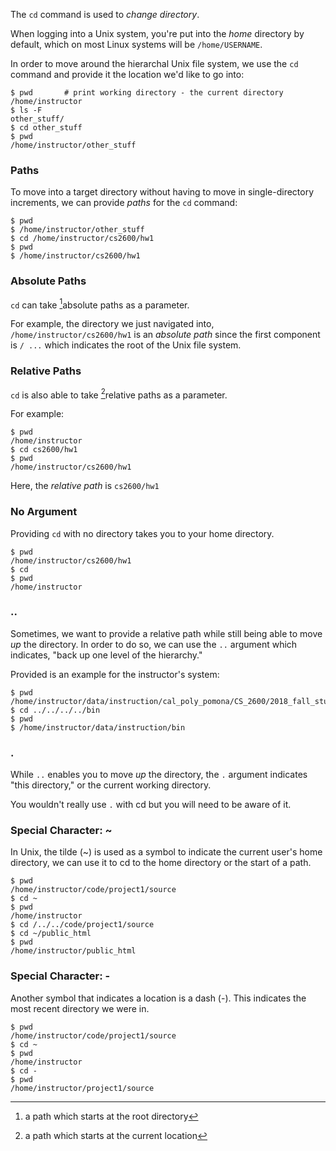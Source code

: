 The `cd` command is used to *change directory*.

When logging into a Unix system, you're put into the *home* directory by default, which on most Linux systems will be `/home/USERNAME`.

In order to move around the hierarchal Unix file system, we use the `cd` command and provide it the location we'd like to go into:
```
$ pwd		# print working directory - the current directory
/home/instructor
$ ls -F
other_stuff/
$ cd other_stuff
$ pwd
/home/instructor/other_stuff
```

### Paths
To move into a target directory without having to move in single-directory increments, we can provide *paths* for the `cd` command:
```
$ pwd
$ /home/instructor/other_stuff
$ cd /home/instructor/cs2600/hw1
$ pwd
$ /home/instructor/cs2600/hw1
```

### Absolute Paths
`cd` can take [^1]absolute paths as a parameter.

For example, the directory we just navigated into, `/home/instructor/cs2600/hw1` is an *absolute path* since the first component is `/ ...` which indicates the root of the Unix file system.

### Relative Paths
`cd` is also able to take [^2]relative paths as a parameter.

For example:
```
$ pwd
/home/instructor
$ cd cs2600/hw1
$ pwd
/home/instructor/cs2600/hw1
```

Here, the *relative path* is `cs2600/hw1`

### No Argument
Providing `cd` with no directory takes you to your home directory.
```
$ pwd
/home/instructor/cs2600/hw1
$ cd
$ pwd
/home/instructor
```

### ..
Sometimes, we want to provide a relative path while still being able to move *up* the directory. In order to do so, we can use the `..` argument which indicates, "back up one level of the hierarchy."

Provided is an example for the instructor's system:
```
$ pwd
/home/instructor/data/instruction/cal_poly_pomona/CS_2600/2018_fall_students
$ cd ../../../../bin
$ pwd
$ /home/instructor/data/instruction/bin
```

### .
While `..` enables you to move *up* the directory, the `.` argument indicates "this directory," or the current working directory.

You wouldn't really use `.` with cd but you will need to be aware of it.

### Special Character: ~
In Unix, the tilde (~) is used as a symbol to indicate the current user's home directory, we can use it to cd to the home directory or the start of a path.
```
$ pwd
/home/instructor/code/project1/source
$ cd ~
$ pwd
/home/instructor
$ cd /../../code/project1/source
$ cd ~/public_html
$ pwd
/home/instructor/public_html
```

### Special Character: -
Another symbol that indicates a location is a dash (-). This indicates the most recent directory we were in.
```
$ pwd
/home/instructor/code/project1/source
$ cd ~
$ pwd
/home/instructor
$ cd -
$ pwd
/home/instructor/project1/source
```


[^1]: a path which starts at the root directory

[^2]: a path which starts at the current location
